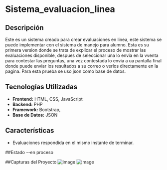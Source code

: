 # Sistema_evaluacion_linea

## Descripción
Este es un sistema creado para crear evaluaciones en linea, este sistema se puede implementar con el sistema de manejo para alumno.
Esta es su primera version donde se trata de explicar el proceso de mostrar las evaluaciones disponible, despues de seleccionar una lo envia en la vventa para contestar las preguntas,
una vez contestada lo envia a ua pantalla final donde puede enviar los resultados a su correo o verlos directamente en la pagina.
Para esta prueba se uso json como base de datos.

## Tecnologías Utilizadas
- **Frontend:** HTML, CSS, JavaScript
- **Backend:** PHP
- **Framework:** Bootstrap, 
- **Base de Datos:** JSON

## Características
- Evaluaciones respondida en el mismo instante de terminar.

##Estado
--en proceso

##Capturas del Proyecto
![image](https://github.com/user-attachments/assets/84386d55-3e6c-4f2e-b2fc-4bd2fbdccf1b)
![image](https://github.com/user-attachments/assets/e1fd543b-9c1e-47f2-b78f-f4f28d722180)


